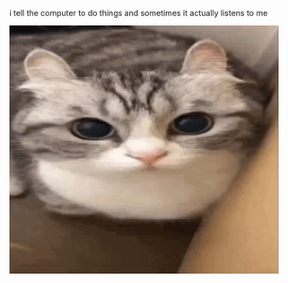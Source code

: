 i tell the computer to do things and sometimes it actually listens to me
<!--START_SECTION:update_image-->
<img src=https://raw.githubusercontent.com/sneakykestrel/sneakykestrel/main/.github/images/cat-explosion.gif height="" width="" align=left alt=kitty />
<!--END_SECTION:update_image-->

